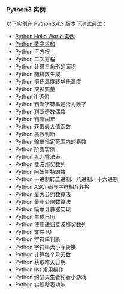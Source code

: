 ### Python3 实例
以下实例在 Python3.4.3 版本下测试通过：

- [Python Hello World 实例](/src/lesson25.examples/case1.helloworld/helloworld.md)
- [Python 数字求和]()
- Python 平方根
- Python 二次方程
- Python 计算三角形的面积
- Python 随机数生成
- Python 摄氏温度转华氏温度
- Python 交换变量
- Python if 语句
- Python 判断字符串是否为数字
- Python 判断奇数偶数
- Python 判断闰年
- Python 获取最大值函数
- Python 质数判断
- Python 输出指定范围内的素数
- Python 阶乘实例
- Python 九九乘法表
- Python 斐波那契数列
- Python 阿姆斯特朗数
- Python 十进制转二进制、八进制、十六进制
- Python ASCII码与字符相互转换
- Python 最大公约数算法
- Python 最小公倍数算法
- Python 简单计算器实现
- Python 生成日历
- Python 使用递归斐波那契数列
- Python 文件 IO
- Python 字符串判断
- Python 字符串大小写转换
- Python 计算每个月天数
- Python 获取昨天日期
- Python list 常用操作
- Python 约瑟夫生者死者小游戏
- Python 实现秒表功能